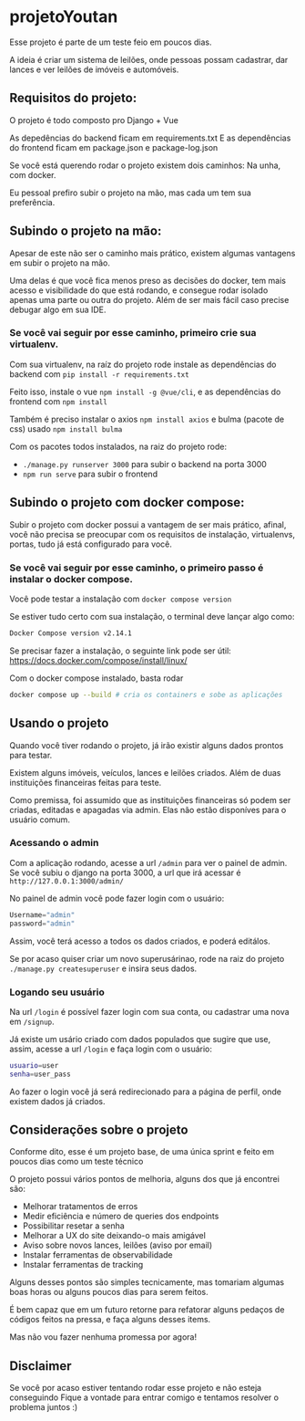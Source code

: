 # projetoYoutan

Esse projeto é parte de um teste feio em poucos dias.

A ideia é criar um sistema de leilões, onde pessoas possam cadastrar, dar lances
e ver leilões de imóveis e automóveis.



## Requisitos do projeto:

O projeto é todo composto pro Django + Vue

As depedências do backend ficam em requirements.txt
E as dependências do frontend ficam em package.json e package-log.json

Se você está querendo rodar o projeto existem dois caminhos: Na unha, com docker.

Eu pessoal prefiro subir o projeto na mão, mas cada um tem sua preferência.



## Subindo o projeto na mão:

Apesar de este não ser o caminho mais prático, existem algumas vantagens em subir
o projeto na mão.

Uma delas é que você fica menos preso as decisões do docker, tem mais acesso e
visibilidade do que está rodando, e consegue rodar isolado apenas uma parte ou 
outra do projeto. Além de ser mais fácil caso precise debugar algo em sua IDE.

### Se você vai seguir por esse caminho, primeiro crie sua virtualenv.

Com sua virtualenv, na raíz do projeto rode instale as dependências do backend com
`pip install -r requirements.txt`

Feito isso, instale o vue `npm install -g @vue/cli`, e as dependências do frontend
com `npm install`

Também é preciso instalar o axios `npm install axios` e bulma (pacote de css) usado
`npm install bulma`

Com os pacotes todos instalados, na raiz do projeto rode:
- `./manage.py runserver 3000` para subir o backend na porta 3000
- `npm run serve` para subir o frontend



## Subindo o projeto com docker compose:

Subir o projeto com docker possui a vantagem de ser mais prático, afinal, você
não precisa se preocupar com os requisitos de instalação, virtualenvs, portas,
tudo já está configurado para você.

### Se você vai seguir por esse caminho, o primeiro passo é instalar o docker compose.
Você pode testar a instalação com `docker compose version`

Se estiver tudo certo com sua instalação, o terminal deve lançar algo como:
```sh
Docker Compose version v2.14.1
```


Se precisar fazer a instalação, o seguinte link pode ser útil:
https://docs.docker.com/compose/install/linux/

Com o docker compose instalado, basta rodar
```sh
docker compose up --build # cria os containers e sobe as aplicações 
```



## Usando o projeto

Quando você tiver rodando o projeto, já irão existir alguns dados prontos para testar.

Existem alguns imóveis, veículos, lances e leilões criados. Além de duas instituições
financeiras feitas para teste.

Como premissa, foi assumido que as instituições financeiras só podem ser criadas,
editadas e apagadas via admin. Elas não estão disponíves para o usuário comum.

### Acessando o admin

Com a aplicação rodando, acesse a url `/admin` para ver o painel de admin. Se você
subiu o django na porta 3000, a url que irá acessar é `http://127.0.0.1:3000/admin/`

No painel de admin você pode fazer login com o usuário:
```py
Username="admin"
password="admin"

```


Assim, você terá acesso a todos os dados criados, e poderá editálos.

Se por acaso quiser criar um novo superusárinao, rode na raiz do projeto
`./manage.py createsuperuser` e insira seus dados.



### Logando seu usuário

Na url `/login` é possível fazer login com sua conta, ou cadastrar uma nova em `/signup`.

Já existe um usário criado com dados populados que sugire que use, assim, acesse
a url `/login` e faça login com o usuário:

```sh
usuario=user
senha=user_pass
```


Ao fazer o login você já será redirecionado para a página de perfil, onde existem
dados já criados.


## Considerações sobre o projeto

Conforme dito, esse é um projeto base, de uma única sprint e feito em poucos dias
como um teste técnico

O projeto possui vários pontos de melhoria, alguns dos que já encontrei são:
- Melhorar tratamentos de erros
- Medir eficiência e número de queries dos endpoints
- Possibilitar resetar a senha
- Melhorar a UX do site deixando-o mais amigável
- Aviso sobre novos lances, leilões (aviso por email)
- Instalar ferramentas de observabilidade
- Instalar ferramentas de tracking

Alguns desses pontos são simples tecnicamente, mas tomariam algumas boas horas
ou alguns poucos dias para serem feitos.

É bem capaz que em um futuro retorne para refatorar alguns pedaços de códigos
feitos na pressa, e faça alguns desses items.

Mas não vou fazer nenhuma promessa por agora!

## Disclaimer

Se você por acaso estiver tentando rodar esse projeto e não esteja conseguindo
Fique a vontade para entrar comigo e tentamos resolver o problema juntos :)
